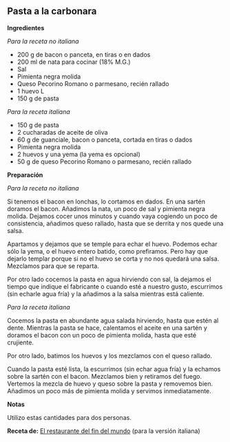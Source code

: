 ## Pasta a la carbonara

**Ingredientes**

*Para la receta no italiana*

- 200 g de bacon o panceta, en tiras o en dados
- 200 ml de nata para cocinar (18% M.G.)
- Sal
- Pimienta negra molida
- Queso Pecorino Romano o parmesano, recién rallado
- 1 huevo L
- 150 g de pasta

*Para la receta italiana*

- 150 g de pasta
- 2 cucharadas de aceite de oliva
- 60 g de guanciale, bacon o panceta, cortada en tiras o dados
- Pimienta negra molida
- 2 huevos y una yema (la yema es opcional)
- 50 g de queso Pecorino Romano o parmesano, recién rallado

**Preparación**

*Para la receta no italiana*

Si tenemos el bacon en lonchas, lo cortamos en dados. En una sartén doramos el bacon. Añadimos la nata, un poco de sal y pimienta negra molida. Dejamos cocer unos minutos y cuando vaya cogiendo un poco de consistencia, añadimos queso rallado, hasta que se derrita y nos quede una salsa. 

Apartamos y dejamos que se temple para echar el huevo. Podemos echar sólo la yema, o el huevo entero batido, como prefiramos. Pero hay que dejarlo templar porque si no el huevo se corta y no nos quedará una salsa. Mezclamos para que se reparta.

Por otro lado cocemos la pasta en agua hirviendo con sal, la dejamos el tiempo que indique el fabricante o cuando esté a nuestro gusto, escurrimos (sin echarle agua fría) y la añadimos a la salsa mientras está caliente.

*Para la receta italiana*

Cocemos la pasta en abundante agua salada hirviendo, hasta que estén al dente. Mientras la pasta se hace, calentamos el aceite en una sartén y doramos el bacon con un poco de pimienta molida, hasta que esté crujiente.

Por otro lado, batimos los huevos y los mezclamos con el queso rallado.

Cuando la pasta esté lista, la escurrimos (sin echar agua fría) y la echamos sobre la sartén con el bacon. Mezclamos bien y retiramos del fuego. Vertemos la mezcla de huevo y queso sobre la pasta y removemos bien. Añadimos un poco más de pimienta molida y servimos inmediatamente.

**Notas**

Utilizo estas cantidades para dos personas.

**Receta de:** [El restaurante del fin del mundo](http://restaurantefinmundo.blogspot.com.es/2014/09/espaguetti-carbonara.html) (para la versión italiana)
